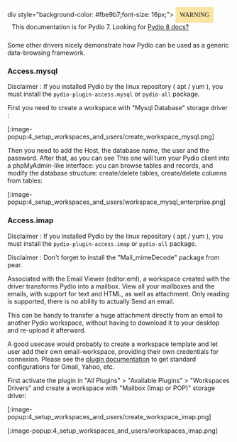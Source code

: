 div style="background-color: #fbe9b7;font-size: 16px;">
<span style="background-color: #fae4a6;padding: 10px;font-family: FuturaT-Demi;">WARNING</span>
<span style="padding: 10px;display: inline-block;">This documentation is for Pydio 7. Looking for <a href="https://pydio.com/en/docs/v8/non-files-drivers-mysql-imap-ajxp-jsapi">Pydio 8 docs?</a></span>
</div>

Some other drivers nicely demonstrate how Pydio can be used as a generic data-browsing framework.

### Access.mysql

Disclaimer : If you installed Pydio by the linux repository ( apt / yum ), you must install the `pydio-plugin-access.mysql` or `pydio-all` package.

First you need to create a workspace with "Mysql Database" storage driver :

[:image-popup:4_setup_workspaces_and_users/create_workspace_mysql.png]

Then you need to add the Host, the database name, the user and the password. After that, as you can see This one will turn your Pydio client into a phpMyAdmin-like interface: you can browse tables and records, and modify the database structure: create/delete tables, create/delete columns from tables:

[:image-popup:4_setup_workspaces_and_users/workspace_mysql_enterprise.png]

### Access.imap

Disclaimer : If you installed Pydio by the linux repository ( apt / yum ), you must install the `pydio-plugin-access.imap` or `pydio-all` package.

Disclaimer : Don't forget to install the "Mail_mimeDecode" package from pear.

Associated with the Email Viewer (editor.eml), a workspace created with the driver transforms Pydio into a mailbox. View all your mailboxes and the emails, with support for text and HTML, as well as attachment. Only reading is supported, there is no ability to actually Send an email.

This can be handy to transfer a huge attachment directly from an email to another Pydio workspace, without having to download it to your desktop and re-upload it afterward.

A good usecase would probably to create a workspace template and let user add their own email-workspace, providing their own credentials for connexion. Please see the [plugin documentation](https://pydio.com/docs/references/plugins/access/imap/) to get standard configurations for Gmail, Yahoo, etc.

First activate the plugin in "All Plugins" > "Available Plugins" > "Workspaces Drivers" and create a workspace with "Mailbox (Imap or POP)" storage driver:

[:image-popup:4_setup_workspaces_and_users/create_workspace_imap.png]

[:image-popup:4_setup_workspaces_and_users/workspaces_imap.png]
